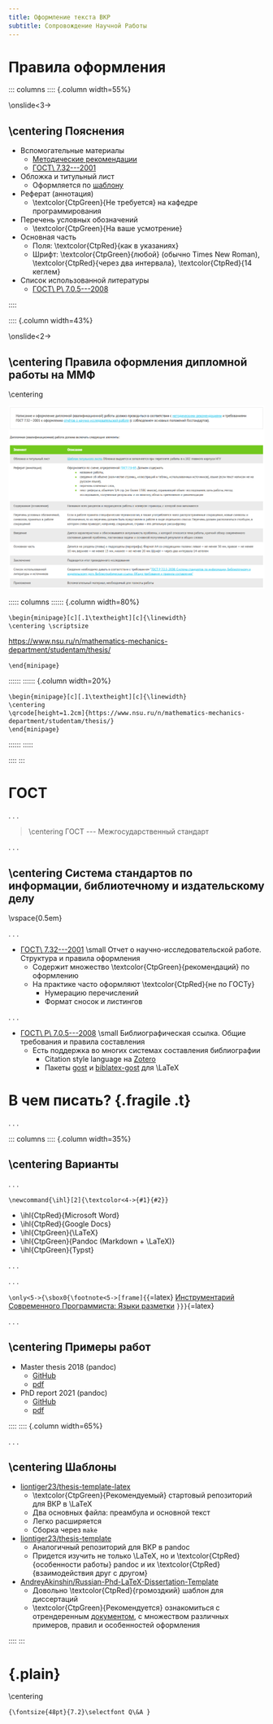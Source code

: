 ```yaml
---
title: Оформление текста ВКР
subtitle: Сопровождение Научной Работы
---
```


# Правила оформления

::: columns
:::: {.column width=55%}

\onslide<3->

## \centering Пояснения

- Вспомогательные материалы
  - [Методические рекомендации](https://www.nsu.ru/n/mathematics-mechanics-department/documents/%D0%9C%D0%B5%D1%82%D0%BE%D0%B4%D0%B8%D1%87%D0%B5%D1%81%D0%BA%D0%B8%D0%B5%20%D1%80%D0%B5%D0%BA%D0%BE%D0%BC%D0%B5%D0%BD%D0%B4%D0%B0%D1%86%D0%B8%D0%B8%20(%D0%BA%D1%83%D1%80%D1%81,%20%D0%92%D0%9A%D0%A0,%20%D0%B4%D0%BE%D0%BA%D0%BB%D0%B0%D0%B4%D1%8B).pdf)
  - [ГОСТ\ 7.32---2001](https://www.nsu.ru/n/mathematics-mechanics-department/documents/%D0%A1%D1%82%D1%80%D1%83%D0%BA%D1%82%D1%83%D1%80%D0%B0%20%D0%B8%20%D0%BF%D1%80%D0%B0%D0%B2%D0%B8%D0%BB%D0%B0%20%D0%BE%D1%84%D0%BE%D1%80%D0%BC%D0%BB%D0%B5%D0%BD%D0%B8%D1%8F.pdf)
- Обложка и титульный лист
  - Оформляется по [шаблону](https://www.nsu.ru/n/mathematics-mechanics-department/documents/%D0%A2%D0%B8%D1%82%D1%83%D0%BB%D1%8C%D0%BD%D1%8B%D0%B5%20%D0%BB%D0%B8%D1%81%D1%82%D1%8B%202018.doc)
- Реферат (аннотация)
  - \textcolor{CtpGreen}{Не требуется} на кафедре программирования
- Перечень условных обозначений
  - \textcolor{CtpGreen}{На ваше усмотрение}
- Основная часть
  - Поля: \textcolor{CtpRed}{как в указаниях}
  - Шрифт:
    \textcolor{CtpGreen}{любой} (обычно Times New Roman),
    \textcolor{CtpRed}{через два интервала},
    \textcolor{CtpRed}{14 кеглем}
- Список использованной литературы
  - [ГОСТ\ Р\ 7.0.5---2008](https://www.ifap.ru/library/gost/7052008.pdf)

::::

:::: {.column width=43%}

\onslide<2->

## \centering Правила оформления дипломной работы на ММФ

\centering

![](images/latex/mmf-thesis.png)

::::: columns
:::::: {.column width=80%}

```{=latex}
\begin{minipage}[c][.1\textheight][c]{\linewidth}
\centering \scriptsize
```
<https://www.nsu.ru/n/mathematics-mechanics-department/studentam/thesis/>
```{=latex}
\end{minipage}
```
::::::
:::::: {.column width=20%}

```{=latex}
\begin{minipage}[c][.1\textheight][c]{\linewidth}
\centering
\qrcode[height=1.2cm]{https://www.nsu.ru/n/mathematics-mechanics-department/studentam/thesis/}
\end{minipage}
```
::::::
:::::



::::
:::

# ГОСТ

. . .

> \centering ГОСТ --- Межгосударственный стандарт

. . .

## \centering Система стандартов по информации, библиотечному и издательскому делу

\vspace{0.5em}

. . .

- [ГОСТ\ 7.32---2001](https://www.nsu.ru/n/mathematics-mechanics-department/documents/%D0%A1%D1%82%D1%80%D1%83%D0%BA%D1%82%D1%83%D1%80%D0%B0%20%D0%B8%20%D0%BF%D1%80%D0%B0%D0%B2%D0%B8%D0%BB%D0%B0%20%D0%BE%D1%84%D0%BE%D1%80%D0%BC%D0%BB%D0%B5%D0%BD%D0%B8%D1%8F.pdf)
  \small Отчет о научно-исследовательской работе. Структура и правила оформления
  - Содержит множество \textcolor{CtpGreen}{рекомендаций} по оформлению
  - На практике часто оформляют \textcolor{CtpRed}{не по ГОСТу}
    - Нумерацию перечислений
    - Формат сносок и листингов

. . .

- [ГОСТ\ Р\ 7.0.5---2008](https://www.ifap.ru/library/gost/7052008.pdf) 
  \small Библиографическая ссылка. Общие требования и правила составления
  - Есть поддержка во многих системах составления библиографии
    - Citation style language на [Zotero](https://www.zotero.org/styles?q=GOST)
    - Пакеты [gost](https://ctan.org/tex-archive/biblio/bibtex/contrib/gost?lang=en)
      и [biblatex-gost](https://ctan.org/pkg/biblatex-gost?lang=en) для \LaTeX

# В чем писать? {.fragile .t}

. . .

::: columns
:::: {.column width=35%}

## \centering Варианты

. . .

```{=latex}
\newcommand{\ihl}[2]{\textcolor<4->{#1}{#2}}
```

- \ihl{CtpRed}{Microsoft Word}
- \ihl{CtpRed}{Google Docs}
- \ihl{CtpGreen}{\LaTeX}
- \ihl{CtpGreen}{Pandoc (Markdown + \LaTeX)}
- \ihl{CtpGreen}{Typst}

. . .

. . .

<!-- Keep only footnote without its mark -->
`\only<5->{\sbox0{\footnote<5->[frame]{`{=latex}
[Инструментарий Современного Программиста: Языки разметки](https://github.com/nsu-syspro/mpt-slides/blob/master/publish/markup.pdf?raw=true)
`}}}`{=latex}

. . .

## \centering Примеры работ

- Master thesis 2018 (pandoc)
  - [GitHub](https://github.com/liontiger23/master-thesis-2018)
  - [pdf](https://github.com/liontiger23/master-thesis-2018/blob/master/publish/thesis.pdf?raw=true)
- PhD report 2021 (pandoc)
  - [GitHub](https://github.com/liontiger23/phd-report-2021)
  - [pdf](https://github.com/liontiger23/phd-report-2021/blob/master/publish/report.pdf?raw=true)

::::
:::: {.column width=65%}

. . .

## \centering Шаблоны

- [liontiger23/thesis-template-latex](https://github.com/liontiger23/thesis-template-latex)
  - \textcolor{CtpGreen}{Рекомендуемый} стартовый репозиторий для ВКР в \LaTeX
  - Два основных файла: преамбула и основной текст
  - Легко расширяется
  - Сборка через `make`
- [liontiger23/thesis-template](https://github.com/liontiger23/thesis-template)
  - Аналогичный репозиторий для ВКР в pandoc
  - Придется изучить не только \LaTeX, но и \textcolor{CtpRed}{особенности работы} pandoc
    и их \textcolor{CtpRed}{взаимодействия друг с другом}
- [AndreyAkinshin/Russian-Phd-LaTeX-Dissertation-Template](https://github.com/AndreyAkinshin/Russian-Phd-LaTeX-Dissertation-Template)
  - Довольно \textcolor{CtpRed}{громоздкий} шаблон для диссертаций
  - \textcolor{CtpGreen}{Рекомендуется} ознакомиться с отрендеренным
    [документом](https://github.com/AndreyAkinshin/Russian-Phd-LaTeX-Dissertation-Template/releases/download/v1.0.0/dissertation_lualatex_cmu_bibtex.pdf?raw=true),
    с множеством различных примеров, правил и особенностей оформления

::::
:::


# {.plain}

\centering
```{=latex}
{\fontsize{48pt}{7.2}\selectfont Q\&A }
```
